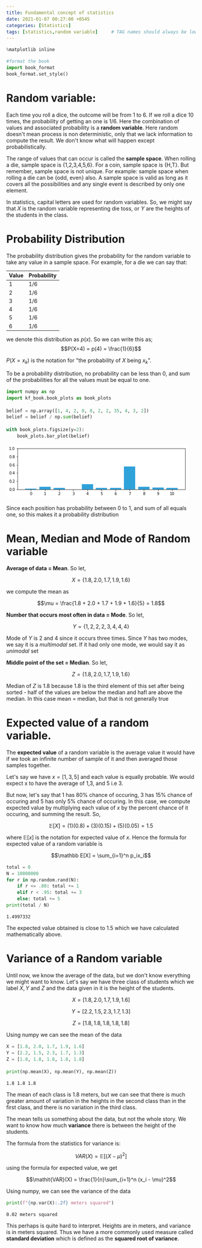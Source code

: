 ```yaml
---
title: Fundamental concept of statistics
date: 2021-01-07 00:27:00 +0545
categories: [Statistics]
tags: [statistics,random variable]     # TAG names should always be lowercase
---
```


```python
%matplotlib inline
```


```python
#format the book
import book_format
book_format.set_style()
```





<style>
.output_wrapper, .output {
    height:auto !important;
    max-height:100000px;
}
.output_scroll {
    box-shadow:none !important;
    webkit-box-shadow:none !important;
}
</style>




# Random variable:
Each time you roll a dice, the outcome will be from 1 to 6. If we roll a dice 10 times, the probability of getting an one is 1/6. Here the combination of values and associated probability is a **random variable**. Here random doesn't mean process is non deterministic, only that we lack information to compute the result. We don't know what will happen except probabilistically.  

The range of values that can occur is called the **sample space**. When rolling a die, sample space is {1,2,3,4,5,6}. For a coin, sample space is {H,T}.
But remember, sample space is not unique. For example: sample space when rolling a die can be {odd, even} also. A sample space is valid as long as it covers all the possibilities and any single event is described by only one element. 

In statistics, capital letters are used for random variables. So, we might say that $X$ is the random variable representing die toss, or $Y$ are the heights of the students in the class. 

# Probability Distribution

The probability distribution gives the probability for the random variable to take any value in a sample space. For example, for a die we can say that:  

|Value|Probability|
|-----|-----------|
|1|1/6|
|2|1/6|
|3|1/6|
|4|1/6|
|5|1/6|
|6|1/6|  

we denote this distribution as $p(x)$. So we can write this as;  
$$P(X=4) = p(4) = \frac{1}{6}$$

$P(X=x_k)$ is the notation for "the probability of $X$ being $x_k$".  

To be a probability distribution, no probability can be less than 0, and sum of the probabilities for all the values must be equal to one. 



```python
import numpy as np
import kf_book.book_plots as book_plots

belief = np.array([1, 4, 2, 0, 8, 2, 2, 35, 4, 3, 2])
belief = belief / np.sum(belief)

with book_plots.figsize(y=2):
    book_plots.bar_plot(belief)

```


![png](/assets/img/statistics/output_4_0.png)


Since each position has probability between 0 to 1, and sum of all equals one, so this makes it a probability distribution

# Mean, Median and Mode of Random variable

**Average of data = Mean**. So let,  

$$X = \{1.8, 2.0, 1.7, 1.9, 1.6\}$$  

we compute the mean as

$$\mu = \frac{1.8 + 2.0 + 1.7 + 1.9 + 1.6}{5} = 1.8$$

**Number that occurs most often in data = Mode**. So let, 

$$Y = \{1, 2, 2, 2, 3, 4, 4, 4\}$$

Mode of $Y$ is 2 and 4 since it occurs three times. Since $Y$ has two modes, we say it is a *multimodal* set. If it had only one mode, we would say it as *unimodal* set

**Middle point of the set = Median**. So let, 

$$Z = \{1.8,2.0,1.7,1.9,1.6\}$$

Median of $Z$ is 1.8 because 1.8 is the third element of this set after being sorted - half of the values are below the median and hafl are above the median. In this case mean = median, but that is not generally true


# Expected value of a random variable. 

The **expected value** of a random variable is the average value it would have if we took an infinite number of sample of it and then averaged those samples together. 

Let's say we have $x = [1,3,5]$ and each value is equally probable. We would expect x to have the average of 1,3, and 5 i.e 3. 

But now, let's say that 1 has 80% chance of occuring, 3 has 15% chance of occuring and 5 has only 5% chance of occuring. In this case, we compute expected value by multiplying each value of $x$ by the percent chance of it occuring, and summing the result. So, 

$$\mathbb E[X] = (1)(0.8) + (3)(0.15) + (5)(0.05) = 1.5$$

where $\mathbb E[x]$ is the notation for expected value of $x$. 
Hence the formula for expected value of a random variable is 

$$\mathbb E[X] = \sum_{i=1}^n p_ix_i$$



```python
total = 0
N = 10000000
for r in np.random.rand(N):
    if r <= .80: total += 1
    elif r < .95: total += 3
    else: total += 5
print(total / N)
```

    1.4997332


The expected value obtained is close to 1.5 which we have calculated mathematically above. 


# Variance of a Random variable
Until now, we know the average of the data, but we don't know everything we might want to know. Let's say we have three class of students which we label $X,Y$ and $Z$ and the data given in it is the height of the students. 

$$X = [1.8, 2.0, 1.7, 1.9, 1.6]$$  

$$Y = [2.2, 1.5, 2.3, 1.7, 1.3]$$  

$$Z = [1.8, 1.8, 1.8, 1.8, 1.8]$$  

Using numpy we can see the mean of the data


```python
X = [1.8, 2.0, 1.7, 1.9, 1.6]
Y = [2.2, 1.5, 2.3, 1.7, 1.3]
Z = [1.8, 1.8, 1.8, 1.8, 1.8]

print(np.mean(X), np.mean(Y), np.mean(Z))
```

    1.8 1.8 1.8


The mean of each class is 1.8 meters, but we can see that there is much greater amount of variation in the heights in the second class than in the first class, and there is no variation in the third class. 

The mean tells us something about the data, but not the whole story. We want to know how much **variance** there is between the height of the students. 

The formula from the statistics for variance is:

$$\mathit{VAR}(X) = \mathbb  E[(X - \mu)^2]$$

using the formula for expected value, we get

$$\mathit{VAR}(X) = \frac{1}{n}\sum_{i=1}^n (x_i - \mu)^2$$

Using numpy, we can see the variance of the data


```python
print(f"{np.var(X):.2f} meters squared")
```

    0.02 meters squared


This perhaps is quite hard to interpret. Heights are in meters, and variance is in meters squared. Thus we have a more commonly used measure called **standard deviation** which is defined as the **squared root of variance**.